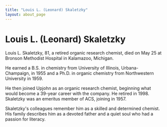```yaml
---
title: "Louis L. (Leonard) Skaletzky"
layout: about_page
---
```


Louis L. (Leonard) Skaletzky
===

Louis L. Skaletzky, 81, a retired organic research chemist, died on
May 25 at Bronson Methodist Hospital in Kalamazoo, Michigan.

He earned a B.S. in chemistry from University of Illinois,
Urbana-Champaign, in 1955 and a Ph.D. in organic chemistry from
Northwestern University in 1959.

He then joined Upjohn as an organic research chemist, beginning what
would become a 39-year career with the company. He retired in
1998. Skaletzky was an emeritus member of ACS, joining in 1957.

Skaletzky's colleagues remember him as a skilled and determined
chemist. His family describes him as a devoted father and a quiet soul
who had a passion for literacy.